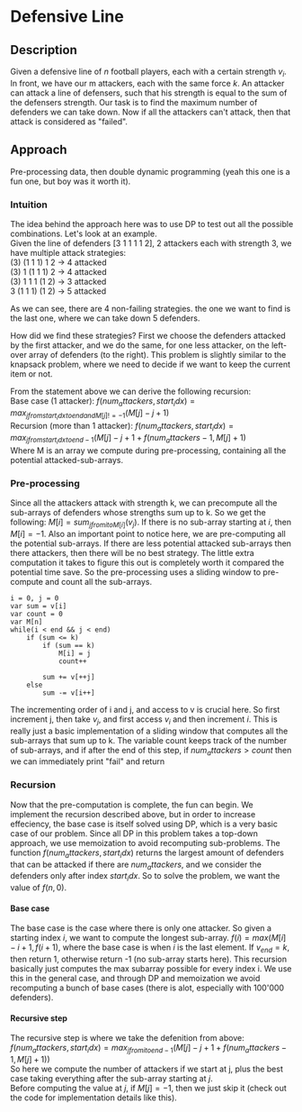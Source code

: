 # Defensive Line
## Description
Given a defensive line of $n$ football players, each with a certain strength $v_i$. In front, we have our m attackers, each with the same force $k$. An attacker can attack a line of defensers, such that his strength is equal to the sum of the defensers strength. Our task is to find the maximum number of defenders we can take down. Now if all the attackers can't attack, then that attack is considered as "failed".

## Approach
Pre-processing data, then double dynamic programming (yeah this one is a fun one, but boy was it worth it). 

### Intuition
The idea behind the approach here was to use DP to test out all the possible combinations. Let's look at an example.  
Given the line of defenders [3 1 1 1 1 2], 2 attackers each with strength 3, we have multiple attack strategies:  
(3) (1 1 1) 1 2 -> 4 attacked  
(3) 1 (1 1 1) 2 -> 4 attacked  
(3) 1 1 1 (1 2) -> 3 attacked  
3 (1 1 1) (1 2) -> 5 attacked  

As we can see, there are 4 non-failing strategies. the one we want to find is the last one, where we can take down 5 defenders.

How did we find these strategies? First we choose the defenders attacked by the first attacker, and we do the same, for one less attacker, on the left-over array of defenders (to the right). This problem is slightly similar to the knapsack problem, where we need to decide if we want to keep the current item or not.

From the statement above we can derive the following recursion:  
Base case (1 attacker): $f(num_attackers, start_idx) = max_{j from start_idx to end and M[j] != -1}(M[j] - j + 1)$  
Recursion (more than 1 attacker): $f(num_attackers, start_idx) = max_{j from start_idx to end-1}(M[j] - j + 1 + f(num_attackers - 1, M[j] + 1)$  
Where M is an array we compute during pre-processing, containing all the potential attacked-sub-arrays. 

### Pre-processing
Since all the attackers attack with strength k, we can precompute all the sub-arrays of defenders whose strengths sum up to k. So we get the following:
$M[i] = sum_{j from i to M[i]}(v_j)$. If there is no sub-array starting at $i$, then $M[i] = -1$.
Also an important point to notice here, we are pre-computing all the potential sub-arrays. If there are less potential attacked sub-arrays then there attackers, then there will be no best strategy. The little extra computation it takes to figure this out is completely worth it compared the potential time save. So the pre-processing uses a sliding window to pre-compute and count all the sub-arrays.

```
i = 0, j = 0
var sum = v[i]
var count = 0
var M[n]
while(i < end && j < end)
    if (sum <= k) 
        if (sum == k)
            M[i] = j
            count++

        sum += v[++j]
    else
        sum -= v[i++]
```

The incrementing order of i and j, and access to v is crucial here. So first increment j, then take $v_j$, and first access $v_i$ and then increment $i$. This is really just a basic implementation of a sliding window that computes all the sub-arrays that sum up to k. The variable count keeps track of the number of sub-arrays, and if after the end of this step, if $num_attackers > count$ then we can immediately print "fail" and return

### Recursion
Now that the pre-computation is complete, the fun can begin. We implement the recursion described above, but in order to increase effeciency, the base case is itself solved using DP, which is a very basic case of our problem. Since all DP in this problem takes a top-down approach, we use memoization to avoid recomputing sub-problems.
The function $f(num_attackers, start_idx)$ returns the largest amount of defenders that can be attacked if there are $num_attackers$, and we consider the defenders only after index $start_idx$. So to solve the problem, we want the value of $f(n, 0)$.

#### Base case
The base case is the case where there is only one attacker. So given a starting index $i$, we want to compute the longest sub-array.
$f(i) = max(M[i] - i + 1, f(i+1)$, where the base case is when $i$ is the last element. If $v_{end} = k$, then return 1, otherwise return -1 (no sub-array starts here).
This recursion basically just computes the max subarray possible for every index i. We use this in the general case, and through DP and memoization we avoid recomputing a bunch of base cases (there is alot, especially with 100'000 defenders).

#### Recursive step
The recursive step is where we take the defenition from above:
$f(num_attackers, start_idx) = max_{j from i to end-1}(M[j] - j + 1 + f(num_attackers-1, M[j] + 1))$  
So here we compute the number of attackers if we start at j, plus the best case taking everything after the sub-array starting at $j$.  
Before computing the value at $j$, if $M[j] = -1$, then we just skip it (check out the code for implementation details like this).
